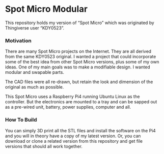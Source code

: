 # Spot Micro Modular

This repository holds my version of “Spot Micro” which was originated by Thingiverse user “KDY0523”.  

### Motivation

There are many Spot Micro projects on the Internet.  They are all derived from the same KDY0523 original.  I wanted a project that could incorporate some of the best idea from other Spot Micro versions, plus some of my own ideas.  One of my main goals was to make a modifiable design.  I wanted modular and swapable parts.


The CAD files were all re-drawn, but retain the look and dimension of the original as much as possible. 

This Spot Micro uses a Raspberry Pi4 running Ubuntu Linux as the controller.  But the electronics are mounted to a tray and can be sapped out as a pre-wired unit, battery, power supplies, computer and all.

### How To Build

You can simply 3D print all the STL files and install the software on the Pi4 and you will in theory have a copy of my latest version.  Or, you can download or clone a related version from this repository and get file versions that should all work together.
